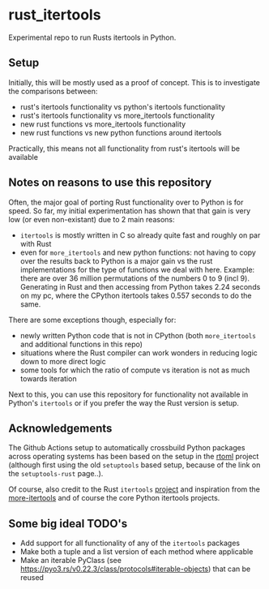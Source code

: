 # rust_itertools
Experimental repo to run Rusts itertools in Python.

## Setup
Initially, this will be mostly used as a proof of concept. This is to investigate the comparisons between:
- rust's itertools functionality vs python's itertools functionality
- rust's itertools functionality vs more_itertools functionality
- new rust functions vs more_itertools functionality
- new rust functions vs new python functions around itertools

Practically, this means not all functionality from rust's itertools will be available

## Notes on reasons to use this repository
Often, the major goal of porting Rust functionality over to Python is for speed. So far, my initial experimentation
has shown that that gain is very low (or even non-existant) due to 2 main reasons:
- `itertools` is mostly written in C so already quite fast and roughly on par with Rust
- even for `more_itertools` and new python functions: not having to copy over the results back to Python is a major gain
    vs the rust implementations for the type of functions we deal with here. Example: there are over 36 million
    permutations of the numbers 0 to 9 (incl 9). Generating in Rust and then accessing from Python takes 2.24 seconds
    on my pc, where the CPython itertools takes 0.557 seconds to do the same.

There are some exceptions though, especially for:
- newly written Python code that is not in CPython (both `more_itertools` and additional functions in this repo)
- situations where the Rust compiler can work wonders in reducing logic down to more direct logic
- some tools for which the ratio of compute vs iteration is not as much towards iteration

Next to this, you can use this repository for functionality not available in Python's `itertools` or if you prefer
the way the Rust version is setup.

## Acknowledgements
The Github Actions setup to automatically crossbuild Python packages across operating systems has been based on the
setup in the [rtoml](https://github.com/samuelcolvin/rtoml) project (although first using the old `setuptools` based
setup, because of the link on the `setuptools-rust` page..).

Of course, also credit to the Rust `itertools` [project](https://github.com/rust-itertools/itertools) and inspiration
from the [more-itertools](https://github.com/more-itertools/more-itertools) and of course the core Python itertools
projects.

## Some big ideal TODO's
- Add support for all functionality of any of the `itertools` packages
- Make both a tuple and a list version of each method where applicable
- Make an iterable PyClass (see https://pyo3.rs/v0.22.3/class/protocols#iterable-objects) that can be reused
